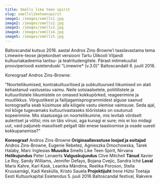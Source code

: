 ```yaml
---
title: Smells like teen spirit
slug: smellsliketeenspirit
image1: /images/smells1.jpg
image2: /images/smells2.jpg
image3: /images/smells3.jpg
image4: /images/smells4.jpg
image5: /images/smells5.jpg
---
```

Baltoscandal kutsus 2016. aastal Andros Zins-Browne’i taaslavastama tema Limewire-teose järjekordset versiooni Tartu Ülikooli Viljandi kultuuriakadeemia tantsu- ja teatritudengitele. Pärast mitmekuulist prooviperioodi esietenduski "Limewire* (v.3.0)" Baltoscandalil 6. juulil 2016.

Koreograaf Andros Zins-Browne:

"Noorteliikumised, kontrakultuurilised ja subkultuursed liikumised on alati kehastanud vastuseisu vaimu. Neile sotsiaalsetele, poliitilistele ja kultuurilistele liikumistele on omased kokkupõrked, reageerimine ja muutlikkus. Võrgustikest ja failijagamisprogrammidest alguse saanud koreograafia seab küsimuse alla kõigele vastu olemise vaimsuse. Seda ajal, mil kõige tugevamaks kultuurivastaseks tööriistaks on osutunud kopeerimine. Mis staatusega on noorteliikumine, mis levitab võrdselt autentset ja võltsi; mis on täis viirusi, aga kunagi ei sure; mis ei loo midagi uut, vaid paljuneb massiliselt pelgalt läbi enese taasloomise ja osade uuesti kokkupanemise?"

**Koreograaf** Andros Zins-Browne
**Originaallavastuse loojad ja esitajad** Andros Zins-Browne, Eugenie Rebetez,
Agnieszka Dmochowska, Tarek Halaby, Marc Inglesias
**Muusika** Smells Like Teen Spirit, Nirvana
**Helikujundus** Peter Lenaerts
**Valguskujundus** Clive Mitchell
**Tänud** Xavier Le Roy, Sandy Williams, Jennifer Defays, Bojana Cvejic,
Sandra Iché
**Laval** Maris Kahre, Karl Kask, Leanika Mändma, Reelika Poroson, Stella
Kruusamägi, Kadi Keskülla, Kristo Sauela
**Projektijuht** Irene Hütsi
Toetaja Eesti Kultuurkapital
Esietendus 5. juuli 2016 Baltoscandal festival, Rakvere
